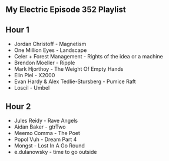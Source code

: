 ## My Electric Episode 352 Playlist

## Hour 1
- Jordan Christoff - Magnetism
- One Million Eyes - Landscape
- Celer + Forest Management - Rights of the idea or a machine
- Brendon Moeller - Ripple
- Mark Hjorthoy - The Weight Of Empty Hands
- Elin Piel - X2000
- Evan Hardy & Alex Tedlie-Stursberg - Pumice Raft
- Loscil - Umbel

## Hour 2
- Jules Reidy - Rave Angels
- Aidan Baker - gtrTwo
- Meemo Comma - The Poet
- Popol Vuh - Dream Part 4
- Mongst - Lost In A Go Round
- e.dulanowsky - time to go outside